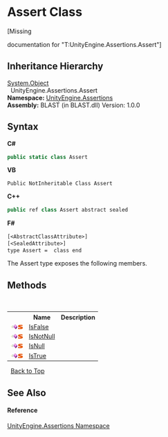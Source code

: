 # Assert Class
 

\[Missing <summary> documentation for "T:UnityEngine.Assertions.Assert"\]


## Inheritance Hierarchy
<a href="https://docs.microsoft.com/dotnet/api/system.object" target="_blank" rel="noopener noreferrer">System.Object</a><br />&nbsp;&nbsp;UnityEngine.Assertions.Assert<br />
**Namespace:**&nbsp;<a href="f46574f3-85ba-e5fc-cb18-dccbe2ba9bd7">UnityEngine.Assertions</a><br />**Assembly:**&nbsp;BLAST (in BLAST.dll) Version: 1.0.0

## Syntax

**C#**<br />
``` C#
public static class Assert
```

**VB**<br />
``` VB
Public NotInheritable Class Assert
```

**C++**<br />
``` C++
public ref class Assert abstract sealed
```

**F#**<br />
``` F#
[<AbstractClassAttribute>]
[<SealedAttribute>]
type Assert =  class end
```

The Assert type exposes the following members.


## Methods
&nbsp;<table><tr><th></th><th>Name</th><th>Description</th></tr><tr><td>![Public method](media/pubmethod.gif "Public method")![Static member](media/static.gif "Static member")</td><td><a href="d133ba73-952c-e842-7a22-10536502c5e6">IsFalse</a></td><td /></tr><tr><td>![Public method](media/pubmethod.gif "Public method")![Static member](media/static.gif "Static member")</td><td><a href="7bd66391-5b6b-c071-2d7b-38aaa295b8bb">IsNotNull</a></td><td /></tr><tr><td>![Public method](media/pubmethod.gif "Public method")![Static member](media/static.gif "Static member")</td><td><a href="18a56739-2e68-9f80-d6d1-3157f5eebc03">IsNull</a></td><td /></tr><tr><td>![Public method](media/pubmethod.gif "Public method")![Static member](media/static.gif "Static member")</td><td><a href="e5a031ad-6b87-cc6c-2c4d-4c4a83db695a">IsTrue</a></td><td /></tr></table>&nbsp;
<a href="#assert-class">Back to Top</a>

## See Also


#### Reference
<a href="f46574f3-85ba-e5fc-cb18-dccbe2ba9bd7">UnityEngine.Assertions Namespace</a><br />
